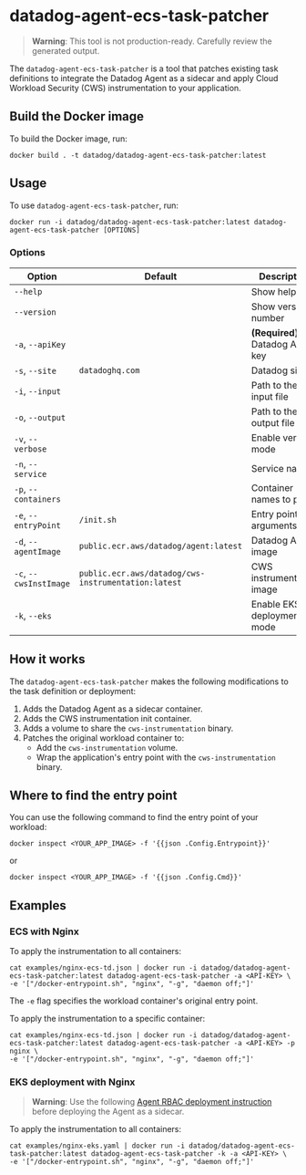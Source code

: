 # datadog-agent-ecs-task-patcher

> **Warning**: This tool is not production-ready. Carefully review the generated output.

The `datadog-agent-ecs-task-patcher` is a tool that patches existing task definitions to integrate the Datadog Agent as a sidecar and apply Cloud Workload Security (CWS) instrumentation to your application.

## Build the Docker image

To build the Docker image, run:

```
docker build . -t datadog/datadog-agent-ecs-task-patcher:latest
```

## Usage

To use `datadog-agent-ecs-task-patcher`, run:

```
docker run -i datadog/datadog-agent-ecs-task-patcher:latest datadog-agent-ecs-task-patcher [OPTIONS]
```

### Options

| Option | Default | Description |
| --- | --- | --- |
| `--help` | | Show help |
| `--version` | | Show version number |
| `-a`, `--apiKey` | | **(Required)** Datadog API key |
| `-s`, `--site` | `datadoghq.com` | Datadog site |
| `-i`, `--input` | | Path to the input file |
| `-o`, `--output` | | Path to the output file |
| `-v`, `--verbose` | | Enable verbose mode |
| `-n`, `--service` | | Service name |
| `-p`, `--containers` | | Container names to patch |
| `-e`, `--entryPoint` | `/init.sh` | Entry point arguments |
| `-d`, `--agentImage` | `public.ecr.aws/datadog/agent:latest` | Datadog Agent image |
| `-c`, `--cwsInstImage` | `public.ecr.aws/datadog/cws-instrumentation:latest` | CWS instrumentation image |
| `-k`, `--eks` | | Enable EKS deployment mode |

## How it works

The `datadog-agent-ecs-task-patcher` makes the following modifications to the task definition or deployment:

1. Adds the Datadog Agent as a sidecar container.
2. Adds the CWS instrumentation init container.
3. Adds a volume to share the `cws-instrumentation` binary.
4. Patches the original workload container to:
    - Add the `cws-instrumentation` volume.
    - Wrap the application's entry point with the `cws-instrumentation` binary.

## Where to find the entry point


You can use the following command to find the entry point of your workload:

```
docker inspect <YOUR_APP_IMAGE> -f '{{json .Config.Entrypoint}}'
```

or

```
docker inspect <YOUR_APP_IMAGE> -f '{{json .Config.Cmd}}'
```

## Examples

### ECS with Nginx

To apply the instrumentation to all containers:

```
cat examples/nginx-ecs-td.json | docker run -i datadog/datadog-agent-ecs-task-patcher:latest datadog-agent-ecs-task-patcher -a <API-KEY> \
-e '["/docker-entrypoint.sh", "nginx", "-g", "daemon off;"]'
```

The `-e` flag specifies the workload container's original entry point.

To apply the instrumentation to a specific container:

 ```
 cat examples/nginx-ecs-td.json | docker run -i datadog/datadog-agent-ecs-task-patcher:latest datadog-agent-ecs-task-patcher -a <API-KEY> -p nginx \
-e '["/docker-entrypoint.sh", "nginx", "-g", "daemon off;"]'
 ```

 ### EKS deployment with Nginx

> **Warning**: Use the following [Agent RBAC deployment instruction](https://docs.datadoghq.com/integrations/eks_fargate/?tab=manual#aws-eks-fargate-rbac) before deploying the Agent as a sidecar.

To apply the instrumentation to all containers:

 ```
 cat examples/nginx-eks.yaml | docker run -i datadog/datadog-agent-ecs-task-patcher:latest datadog-agent-ecs-task-patcher -k -a <API-KEY> \
-e '["/docker-entrypoint.sh", "nginx", "-g", "daemon off;"]'
 ```
